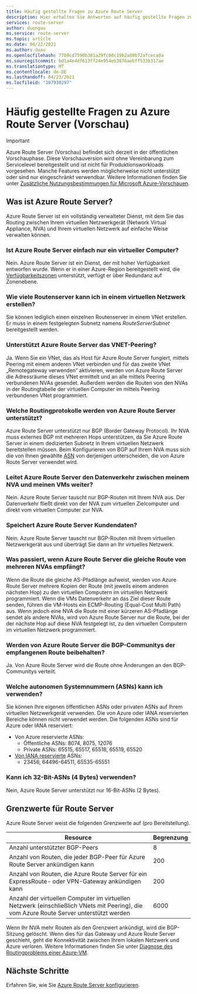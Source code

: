```yaml
---
title: Häufig gestellte Fragen zu Azure Route Server
description: Hier erhalten Sie Antworten auf häufig gestellte Fragen zu Azure Route Server.
services: route-server
author: duongau
ms.service: route-server
ms.topic: article
ms.date: 04/22/2021
ms.author: duau
ms.openlocfilehash: 77b9cd7590b381a29fc0dc19b2a80b72afceca0a
ms.sourcegitcommit: bd1a4e4df613ff24e954eb3876aebff533b317ae
ms.translationtype: HT
ms.contentlocale: de-DE
ms.lasthandoff: 04/23/2021
ms.locfileid: "107930297"
---
```

# <a name="azure-route-server-preview-faq"></a>Häufig gestellte Fragen zu Azure Route Server (Vorschau)

> [!IMPORTANT]
> Azure Route Server (Vorschau) befindet sich derzeit in der öffentlichen Vorschauphase.
> Diese Vorschauversion wird ohne Vereinbarung zum Servicelevel bereitgestellt und ist nicht für Produktionsworkloads vorgesehen. Manche Features werden möglicherweise nicht unterstützt oder sind nur eingeschränkt verwendbar.
> Weitere Informationen finden Sie unter [Zusätzliche Nutzungsbestimmungen für Microsoft Azure-Vorschauen](https://azure.microsoft.com/support/legal/preview-supplemental-terms/).

## <a name="what-is-azure-route-server"></a>Was ist Azure Route Server?

Azure Route Server ist ein vollständig verwalteter Dienst, mit dem Sie das Routing zwischen Ihrem virtuellen Netzwerkgerät (Network Virtual Appliance, NVA) und Ihrem virtuellen Netzwerk auf einfache Weise verwalten können.

### <a name="is-azure-route-server-just-a-vm"></a>Ist Azure Route Server einfach nur ein virtueller Computer?

Nein. Azure Route Server ist ein Dienst, der mit hoher Verfügbarkeit entworfen wurde. Wenn er in einer Azure-Region bereitgestellt wird, die [Verfügbarkeitszonen](../availability-zones/az-overview.md) unterstützt, verfügt er über Redundanz auf Zonenebene.

### <a name="how-many-route-servers-can-i-create-in-a-virtual-network"></a>Wie viele Routenserver kann ich in einem virtuellen Netzwerk erstellen?

Sie können lediglich einen einzelnen Routenserver in einem VNet erstellen. Er muss in einem festgelegten Subnetz namens *RouteServerSubnet* bereitgestellt werden.

### <a name="does-azure-route-server-support-vnet-peering"></a>Unterstützt Azure Route Server das VNET-Peering?

Ja. Wenn Sie ein VNet, das als Host für Azure Route Server fungiert, mittels Peering mit einem anderen VNet verbinden und für das zweite VNet „Remotegateway verwenden“ aktivieren, werden von Azure Route Server die Adressräume dieses VNet ermittelt und an alle mittels Peering verbundenen NVAs gesendet. Außerdem werden die Routen von den NVAs in der Routingtabelle der virtuellen Computer im mittels Peering verbundenen VNet programmiert. 


### <a name="what-routing-protocols-does-azure-route-server-support"></a><a name = "protocol"></a>Welche Routingprotokolle werden von Azure Route Server unterstützt?

Azure Route Server unterstützt nur BGP (Border Gateway Protocol). Ihr NVA muss externes BGP mit mehreren Hops unterstützen, da Sie Azure Route Server in einem dedizierten Subnetz in Ihrem virtuellen Netzwerk bereitstellen müssen. Beim Konfigurieren von BGP auf Ihrem NVA muss sich die von Ihnen gewählte [ASN](https://en.wikipedia.org/wiki/Autonomous_system_(Internet)) von derjenigen unterscheiden, die von Azure Route Server verwendet wird.

### <a name="does-azure-route-server-route-data-traffic-between-my-nva-and-my-vms"></a>Leitet Azure Route Server den Datenverkehr zwischen meinem NVA und meinen VMs weiter?

Nein. Azure Route Server tauscht nur BGP-Routen mit Ihrem NVA aus. Der Datenverkehr fließt direkt von der NVA zum virtuellen Zielcomputer und direkt vom virtuellen Computer zur NVA.

### <a name="does-azure-route-server-store-customer-data"></a>Speichert Azure Route Server Kundendaten?
Nein. Azure Route Server tauscht nur BGP-Routen mit Ihrem virtuellen Netzwerkgerät aus und überträgt Sie dann an Ihr virtuelles Netzwerk.

### <a name="if-azure-route-server-receives-the-same-route-from-more-than-one-nva-how-does-it-handle-them"></a>Was passiert, wenn Azure Route Server die gleiche Route von mehreren NVAs empfängt?

Wenn die Route die gleiche AS-Pfadlänge aufweist, werden von Azure Route Server mehrere Kopien der Route (mit jeweils einem anderen nächsten Hop) zu den virtuellen Computern im virtuellen Netzwerk programmiert. Wenn die VMs Datenverkehr an das Ziel dieser Route senden, führen die VM-Hosts ein ECMP-Routing (Equal-Cost Multi Path) aus. Wenn jedoch eine NVA die Route mit einer kürzeren AS-Pfadlänge sendet als andere NVAs, wird von Azure Route Server nur die Route, bei der der nächste Hop auf diese NVA festgelegt ist, zu den virtuellen Computern im virtuellen Netzwerk programmiert.

### <a name="does-azure-route-server-preserve-the-bgp-communities-of-the-route-it-receives"></a>Werden von Azure Route Server die BGP-Communitys der empfangenen Route beibehalten?

Ja. Von Azure Route Server wird die Route ohne Änderungen an den BGP-Communitys verteilt.

### <a name="what-autonomous-system-numbers-asns-can-i-use"></a>Welche autonomen Systemnummern (ASNs) kann ich verwenden?

Sie können Ihre eigenen öffentlichen ASNs oder privaten ASNs auf Ihrem virtuellen Netzwerkgerät verwenden. Die von Azure oder IANA reservierten Bereiche können nicht verwendet werden.
Die folgenden ASNs sind für Azure oder IANA reserviert:

* Von Azure reservierte ASNs:
    * Öffentliche ASNs: 8074, 8075, 12076
    * Private ASNs: 65515, 65517, 65518, 65519, 65520
* [Von IANA reservierte](http://www.iana.org/assignments/iana-as-numbers-special-registry/iana-as-numbers-special-registry.xhtml) ASNs:
    * 23456, 64496-64511, 65535-65551

### <a name="can-i-use-32-bit-4-byte-asns"></a>Kann ich 32-Bit-ASNs (4 Bytes) verwenden?

Nein, Azure Route Server unterstützt nur 16-Bit-ASNs (2 Bytes).

## <a name="route-server-limits"></a><a name = "limitations"></a>Grenzwerte für Route Server

Azure Route Server weist die folgenden Grenzwerte auf (pro Bereitstellung).

| Resource | Begrenzung |
|----------|-------|
| Anzahl unterstützter BGP-Peers | 8 |
| Anzahl von Routen, die jeder BGP-Peer für Azure Route Server ankündigen kann | 200 |
| Anzahl von Routen, die Azure Route Server für ein ExpressRoute- oder VPN-Gateway ankündigen kann | 200 |
| Anzahl der virtuellen Computer im virtuellen Netzwerk (einschließlich VNets mit Peering), die vom Azure Route Server unterstützt werden | 6000 |

Wenn Ihr NVA mehr Routen als den Grenzwert ankündigt, wird die BGP-Sitzung gelöscht. Wenn dies für das Gateway und Azure Route Server geschieht, geht die Konnektivität zwischen Ihrem lokalen Netzwerk und Azure verloren. Weitere Informationen finden Sie unter [Diagnose des Routingproblems einer Azure-VM](../virtual-network/diagnose-network-routing-problem.md).

## <a name="next-steps"></a>Nächste Schritte

Erfahren Sie, wie Sie [Azure Route Server konfigurieren](quickstart-configure-route-server-powershell.md).
